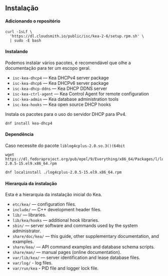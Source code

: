 ## Instalação

#### Adicionando o repositório
```shell
curl -1sLf \
  'https://dl.cloudsmith.io/public/isc/kea-2-6/setup.rpm.sh' \
  | sudo -E bash
```

#### Instalando
Podemos instalar vários pacotes, é recomendável que olhe a documentação  para ter um escopo geral.

- `isc-kea-dhcp4` — Kea DHCPv4 server package
- `isc-kea-dhcp6` — Kea DHCPv6 server package
- `isc-kea-dhcp-ddns` — Kea DHCP DDNS server
- `isc-kea-ctrl-agent` — Kea Control Agent for remote configuration
- `isc-kea-admin` — Kea database administration tools
- `isc-kea-hooks` — Kea open source DHCP hooks

Instala os pacotes para o uso do servidor DHCP para IPv4.
```shell
dnf install kea-dhcp4
```

#### Dependência
Caso necessite do pacote `liblog4cplus-2.0.so.3()(64bit`
```shell
wget https://dl.fedoraproject.org/pub/epel/9/Everything/x86_64/Packages/l/log4cplus-2.0.5-15.el9.x86_64.rpm

dnf localinstall ./log4cplus-2.0.5-15.el9.x86_64.rpm
```

#### Hierarquia da instalação
Esta é a hierarquia da instalação inicial do Kea.
- `etc/kea/` — configuration files.
- `include/` — C++ development header files.
- `lib/` — libraries.
- `lib/kea/hooks` — additional hook libraries.
- `sbin/` — server software and commands used by the system administrator.
- `share/doc/kea/` — this guide, other supplementary documentation, and examples.
- `share/kea/` — API command examples and database schema scripts.
- `share/man/` — manual pages (online documentation).
- `var/lib/kea/` — server identification and lease database files.
- `var/log/` - log files.
- `var/run/kea` - PID file and logger lock file.


































































































